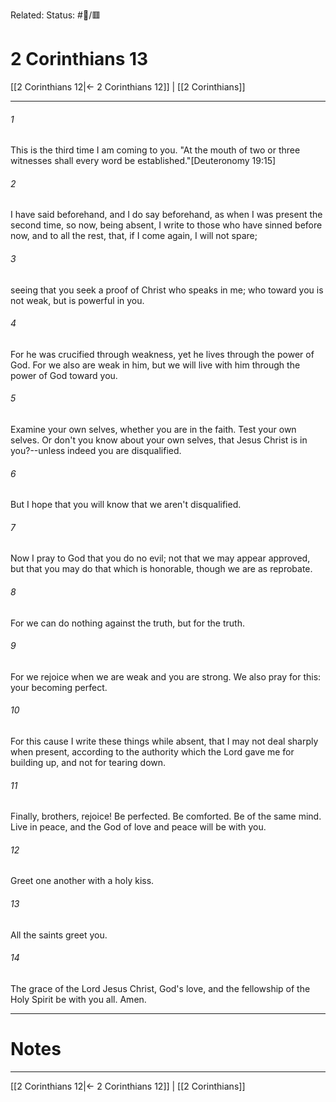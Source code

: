 Related:
Status: #📖/🟥
# 2 Corinthians 13

[[2 Corinthians 12|← 2 Corinthians 12]] | [[2 Corinthians]]
***



###### 1 
This is the third time I am coming to you. "At the mouth of two or three witnesses shall every word be established."<crossref intro="13:1">[Deuteronomy 19:15]</crossref> 

###### 2 
I have said beforehand, and I do say beforehand, as when I was present the second time, so now, being absent, I write to those who have sinned before now, and to all the rest, that, if I come again, I will not spare; 

###### 3 
seeing that you seek a proof of Christ who speaks in me; who toward you is not weak, but is powerful in you. 

###### 4 
For he was crucified through weakness, yet he lives through the power of God. For we also are weak in him, but we will live with him through the power of God toward you. 

###### 5 
Examine your own selves, whether you are in the faith. Test your own selves. Or don't you know about your own selves, that Jesus Christ is in you?--unless indeed you are disqualified. 

###### 6 
But I hope that you will know that we aren't disqualified. 

###### 7 
Now I pray to God that you do no evil; not that we may appear approved, but that you may do that which is honorable, though we are as reprobate. 

###### 8 
For we can do nothing against the truth, but for the truth. 

###### 9 
For we rejoice when we are weak and you are strong. We also pray for this: your becoming perfect. 

###### 10 
For this cause I write these things while absent, that I may not deal sharply when present, according to the authority which the Lord gave me for building up, and not for tearing down. 

###### 11 
Finally, brothers, rejoice! Be perfected. Be comforted. Be of the same mind. Live in peace, and the God of love and peace will be with you. 

###### 12 
Greet one another with a holy kiss. 

###### 13 
All the saints greet you. 

###### 14 
The grace of the Lord Jesus Christ, God's love, and the fellowship of the Holy Spirit be with you all. Amen.

---
# Notes


***
[[2 Corinthians 12|← 2 Corinthians 12]] | [[2 Corinthians]]
